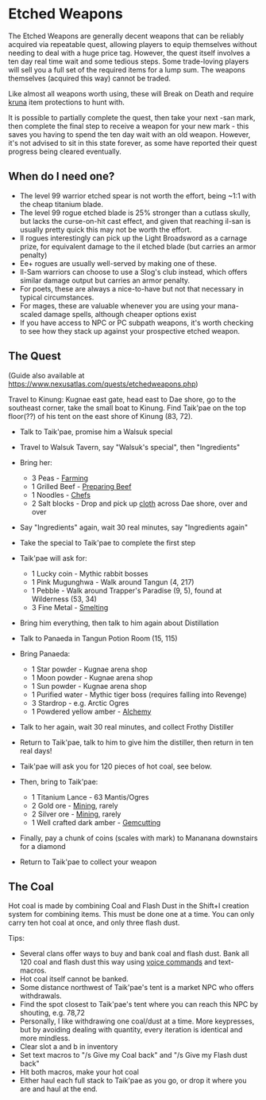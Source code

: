 # Etched Weapons

The Etched Weapons are generally decent weapons that can be reliably acquired via repeatable quest, allowing players to equip themselves without needing to deal with a huge price tag. However, the quest itself involves a ten day real time wait and some tedious steps. Some trade-loving players will sell you a full set of the required items for a lump sum. The weapons themselves (acquired this way) cannot be traded.

Like almost all weapons worth using, these will Break on Death and require [kruna](economy/kruna.md) item protections to hunt with.

It is possible to partially complete the quest, then take your next -san mark, then complete the final step to receive a weapon for your new mark - this saves you having to spend the ten day wait with an old weapon. However, it's not advised to sit in this state forever, as some have reported their quest progress being cleared eventually.

## When do I need one?

- The level 99 warrior etched spear is not worth the effort, being ~1:1 with the cheap titanium blade.
- The level 99 rogue etched blade is 25% stronger than a cutlass skully, but lacks the curse-on-hit cast effect, and given that reaching il-san is usually pretty quick this may not be worth the effort.
- Il rogues interestingly can pick up the Light Broadsword as a carnage prize, for equivalent damage to the il etched blade (but carries an armor penalty)
- Ee+ rogues are usually well-served by making one of these.
- Il-Sam warriors can choose to use a Slog's club instead, which offers similar damage output but carries an armor penalty.
- For poets, these are always a nice-to-have but not that necessary in typical circumstances.
- For mages, these are valuable whenever you are using your mana-scaled damage spells, although cheaper options exist
- If you have access to NPC or PC subpath weapons, it's worth checking to see how they stack up against your prospective etched weapon.

## The Quest

(Guide also available at https://www.nexusatlas.com/quests/etchedweapons.php)

Travel to Kinung: Kugnae east gate, head east to Dae shore, go to the southeast corner, take the small boat to Kinung.
Find Taik'pae on the top floor(??) of his tent on the east shore of Kinung (83, 72).

- Talk to Taik'pae, promise him a Walsuk special
- Travel to Walsuk Tavern, say "Walsuk's special", then "Ingredients"
- Bring her:
  - 3 Peas - [Farming](economy/crafting?id=farming)
  - 1 Grilled Beef - [Preparing Beef](economy/crafting?id=food-preparation)
  - 1 Noodles - [Chefs](economy/crafting?id=cheffing)
  - 2 Salt blocks - Drop and pick up [cloth](economy/crafting?id=weaving) across Dae shore, over and over
- Say "Ingredients" again, wait 30 real minutes, say "Ingredients again"
- Take the special to Taik'pae to complete the first step

- Taik'pae will ask for:
  - 1 Lucky coin - Mythic rabbit bosses
  - 1 Pink Mugunghwa - Walk around Tangun (4, 217)
  - 1 Pebble - Walk around Trapper's Paradise (9, 5), found at Wilderness (53, 34)
  - 3 Fine Metal - [Smelting](economy/crafting?id=smelting)
- Bring him everything, then talk to him again about Distillation

- Talk to Panaeda in Tangun Potion Room (15, 115)
- Bring Panaeda:
  - 1 Star powder - Kugnae arena shop
  - 1 Moon powder - Kugnae arena shop
  - 1 Sun powder - Kugnae arena shop
  - 1 Purified water - Mythic tiger boss (requires falling into Revenge)
  - 3 Stardrop - e.g. Arctic Ogres
  - 1 Powdered yellow amber - [Alchemy](economy/crafting?id=alchemy)
- Talk to her again, wait 30 real minutes, and collect Frothy Distiller
- Return to Taik'pae, talk to him to give him the distiller, then return in ten real days!

- Taik'pae will ask you for 120 pieces of hot coal, see below.
- Then, bring to Taik'pae:
  - 1 Titanium Lance - 63 Mantis/Ogres
  - 2 Gold ore - [Mining](economy/crafting?id=mining), rarely
  - 2 Silver ore - [Mining](economy/crafting?id=mining), rarely
  - 1 Well crafted dark amber - [Gemcutting](economy/crafting?id=gemcutting)
- Finally, pay a chunk of coins (scales with mark) to Mananana downstairs for a diamond
- Return to Taik'pae to collect your weapon

## The Coal

Hot coal is made by combining Coal and Flash Dust in the Shift+I creation system for combining items. This must be done one at a time. You can only carry ten hot coal at once, and only three flash dust.

Tips:

- Several clans offer ways to buy and bank coal and flash dust. Bank all 120 coal and flash dust this way using [voice commands](misc/voice-commands.md) and text-macros.
- Hot coal itself cannot be banked.
- Some distance northwest of Taik'pae's tent is a market NPC who offers withdrawals.
- Find the spot closest to Taik'pae's tent where you can reach this NPC by shouting, e.g. 78,72
- Personally, I like withdrawing one coal/dust at a time. More keypresses, but by avoiding dealing with quantity, every iteration is identical and more mindless.
- Clear slot a and b in inventory
- Set text macros to "/s Give my Coal back" and "/s Give my Flash dust back"
- Hit both macros, make your hot coal
- Either haul each full stack to Taik'pae as you go, or drop it where you are and haul at the end.
